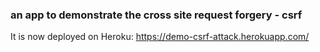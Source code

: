 ### an app to demonstrate the cross site request forgery - csrf 

It is now deployed on Heroku: https://demo-csrf-attack.herokuapp.com/
